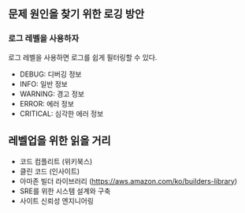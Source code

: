 ## 문제 원인을 찾기 위한 로깅 방안

### 로그 레벨을 사용하자

로그 레벨을 사용하면 로그를 쉽게 필터링할 수 있다.

- DEBUG: 디버깅 정보
- INFO: 일반 정보
- WARNING: 경고 정보
- ERROR: 에러 정보
- CRITICAL: 심각한 에러 정보

## 레벨업을 위한 읽을 거리

- 코드 컴플리트 (위키북스)
- 클린 코드 (인사이트)
- 아마존 빌더 라이브러리 (https://aws.amazon.com/ko/builders-library)
- SRE를 위한 시스템 설계와 구축
- 사이트 신뢰성 엔지니어링
